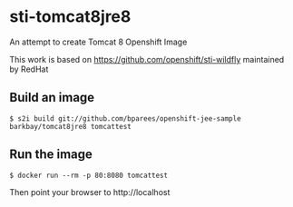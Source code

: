 # sti-tomcat8jre8
An attempt to create Tomcat 8 Openshift Image

This work is based on https://github.com/openshift/sti-wildfly maintained by RedHat

Build an image
---------------
```
$ s2i build git://github.com/bparees/openshift-jee-sample barkbay/tomcat8jre8 tomcattest
```

Run the image
-------------

```
$ docker run --rm -p 80:8080 tomcattest 
```

Then point your browser to http://localhost

